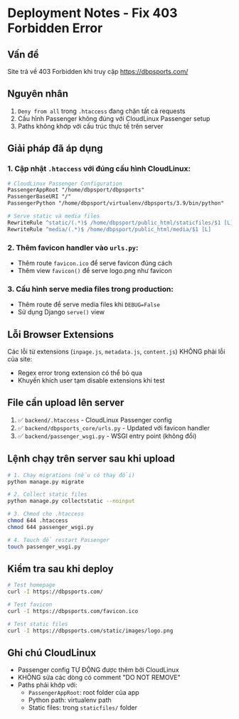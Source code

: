 # Deployment Notes - Fix 403 Forbidden Error

## Vấn đề
Site trả về 403 Forbidden khi truy cập https://dbpsports.com/

## Nguyên nhân
1. `Deny from all` trong `.htaccess` đang chặn tất cả requests
2. Cấu hình Passenger không đúng với CloudLinux Passenger setup
3. Paths không khớp với cấu trúc thực tế trên server

## Giải pháp đã áp dụng

### 1. Cập nhật `.htaccess` với đúng cấu hình CloudLinux:
```apache
# CloudLinux Passenger Configuration
PassengerAppRoot "/home/dbpsport/dbpsports"
PassengerBaseURI "/"
PassengerPython "/home/dbpsport/virtualenv/dbpsports/3.9/bin/python"

# Serve static và media files
RewriteRule ^static/(.*)$ /home/dbpsport/public_html/staticfiles/$1 [L]
RewriteRule ^media/(.*)$ /home/dbpsport/public_html/media/$1 [L]
```

### 2. Thêm favicon handler vào `urls.py`:
- Thêm route `favicon.ico` để serve favicon đúng cách
- Thêm view `favicon()` để serve logo.png như favicon

### 3. Cấu hình serve media files trong production:
- Thêm route để serve media files khi `DEBUG=False`
- Sử dụng Django `serve()` view

## Lỗi Browser Extensions
Các lỗi từ extensions (`inpage.js`, `metadata.js`, `content.js`) KHÔNG phải lỗi của site:
- Regex error trong extension có thể bỏ qua
- Khuyến khích user tạm disable extensions khi test

## File cần upload lên server
1. ✅ `backend/.htaccess` - CloudLinux Passenger config
2. ✅ `backend/dbpsports_core/urls.py` - Updated với favicon handler
3. ✅ `backend/passenger_wsgi.py` - WSGI entry point (không đổi)

## Lệnh chạy trên server sau khi upload

```bash
# 1. Chạy migrations (nếu có thay đổi)
python manage.py migrate

# 2. Collect static files
python manage.py collectstatic --noinput

# 3. Chmod cho .htaccess
chmod 644 .htaccess
chmod 644 passenger_wsgi.py

# 4. Touch để restart Passenger
touch passenger_wsgi.py
```

## Kiểm tra sau khi deploy

```bash
# Test homepage
curl -I https://dbpsports.com/

# Test favicon
curl -I https://dbpsports.com/favicon.ico

# Test static files
curl -I https://dbpsports.com/static/images/logo.png
```

## Ghi chú CloudLinux
- Passenger config TỰ ĐỘNG được thêm bởi CloudLinux
- KHÔNG sửa các dòng có comment "DO NOT REMOVE"
- Paths phải khớp với:
  - `PassengerAppRoot`: root folder của app
  - Python path: virtualenv path
  - Static files: trong `staticfiles/` folder

